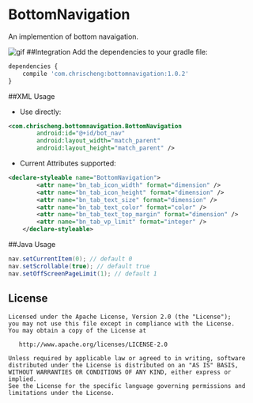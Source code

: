 # BottomNavigation
An implemention of bottom navaigation.

![gif](https://raw.githubusercontent.com/ChrisCheng4j/BottomNavigation/master/img/demo.gif)
##Integration
Add the dependencies to your gradle file:
```javascript
dependencies {
    compile 'com.chrischeng:bottomnavigation:1.0.2'
}
```
##XML Usage
-    Use directly:
```xml
<com.chrischeng.bottomnavigation.BottomNavigation
        android:id="@+id/bot_nav"
        android:layout_width="match_parent"
        android:layout_height="match_parent" />
```
-   Current Attributes supported:
```xml
<declare-styleable name="BottomNavigation">
        <attr name="bn_tab_icon_width" format="dimension" />
        <attr name="bn_tab_icon_height" format="dimension" />
        <attr name="bn_tab_text_size" format="dimension" />
        <attr name="bn_tab_text_color" format="color" />
        <attr name="bn_tab_text_top_margin" format="dimension" />
        <attr name="bn_tab_vp_limit" format="integer" />
    </declare-styleable>
```
##Java Usage
```java
nav.setCurrentItem(0); // default 0
nav.setScrollable(true); // default true
nav.setOffScreenPageLimit(1); // default 1
```
## License
    Licensed under the Apache License, Version 2.0 (the "License");
    you may not use this file except in compliance with the License.
    You may obtain a copy of the License at

       http://www.apache.org/licenses/LICENSE-2.0

    Unless required by applicable law or agreed to in writing, software
    distributed under the License is distributed on an "AS IS" BASIS,
    WITHOUT WARRANTIES OR CONDITIONS OF ANY KIND, either express or implied.
    See the License for the specific language governing permissions and
    limitations under the License.
